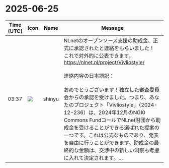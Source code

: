 # 2025-06-25

|Time (UTC)|Icon|Name|Message|
|---|---|---|---|
|03:37|![](https://avatars.slack-edge.com/2018-04-27/354445776386_e258f5ed5ba887b08668_72.jpg)|shinyu|NLnetのオープンソース支援の助成金、正式に承認されたと連絡をもらいました！　これで対外的に公表できます。<br><https://nlnet.nl/project/Vivliostyle/><br><br>連絡内容の日本語訳：<br><br>おめでとうございます！独立した審査委員会からの承認を受けました。つまり、あなたのプロジェクト「Vivliostyle」（2024-12-236）は、2024年12月のNGI0 Commons FundコールでNLnet財団から助成金を受けることができる選ばれた提案の一つです。これは公式なものであり、発表を自由に行うことができます。助成金の最終的な金額は、交渉中の新しい洞察も考慮に入れて決定されます。…|
